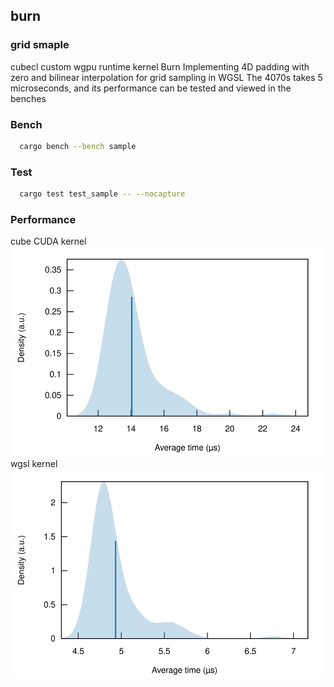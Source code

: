 ## burn
### grid smaple

cubecl custom wgpu runtime kernel 
Burn Implementing 4D padding with zero and bilinear interpolation for grid sampling in WGSL
The 4070s takes 5 microseconds, and its performance can be tested and viewed in the benches

### Bench
```bash
  cargo bench --bench sample
```
### Test
```bash
  cargo test test_sample -- --nocapture
```

### Performance
cube CUDA kernel
![pdf_small.svg](criterion/cube/report/pdf_small.svg)
wgsl kernel
![pdf_small.svg](criterion/wgsl/report/pdf_small.svg)